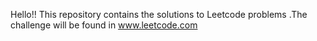 Hello!! This repository contains the solutions to Leetcode problems .The challenge will be found in www.leetcode.com
